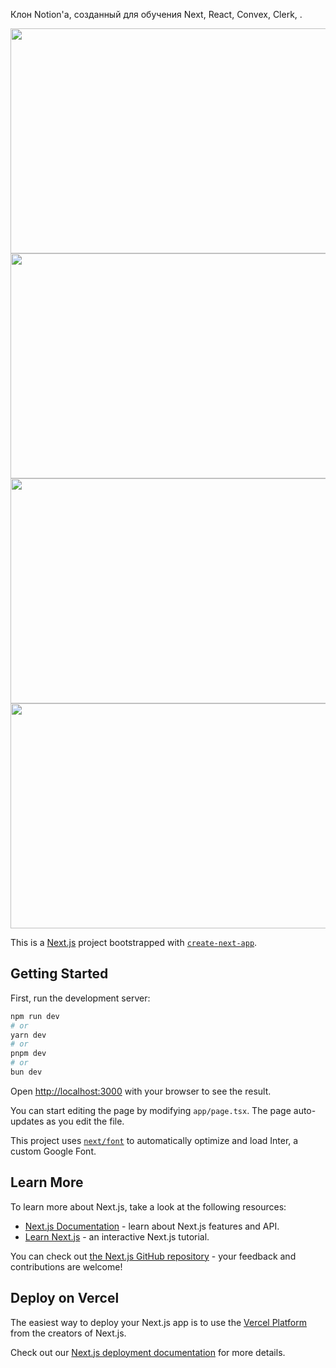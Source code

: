 Клон Notion'а, созданный для обучения Next, React, Convex, Clerk, .

<img src="https://github.com/s4ze/notion-clone/assets/126989735/c5b8de6c-86dc-4aaf-a779-65dfce011bb6" height="360" width="640">
<img src="https://github.com/s4ze/notion-clone/assets/126989735/8f430e9a-fab5-4a76-bdc9-2e26aa8a749d" height="360" width="640">
<img src="https://github.com/s4ze/notion-clone/assets/126989735/2ad97cdc-5f8d-41e1-beeb-4a2946818923" height="360" width="640">
<img src="https://github.com/s4ze/notion-clone/assets/126989735/1aca3a35-4de7-44b2-9fe9-b3f3eb560d34" height="360" width="640">

This is a [Next.js](https://nextjs.org/) project bootstrapped with [`create-next-app`](https://github.com/vercel/next.js/tree/canary/packages/create-next-app).

## Getting Started

First, run the development server:

```bash
npm run dev
# or
yarn dev
# or
pnpm dev
# or
bun dev
```

Open [http://localhost:3000](http://localhost:3000) with your browser to see the result.

You can start editing the page by modifying `app/page.tsx`. The page auto-updates as you edit the file.

This project uses [`next/font`](https://nextjs.org/docs/basic-features/font-optimization) to automatically optimize and load Inter, a custom Google Font.

## Learn More

To learn more about Next.js, take a look at the following resources:

- [Next.js Documentation](https://nextjs.org/docs) - learn about Next.js features and API.
- [Learn Next.js](https://nextjs.org/learn) - an interactive Next.js tutorial.

You can check out [the Next.js GitHub repository](https://github.com/vercel/next.js/) - your feedback and contributions are welcome!

## Deploy on Vercel

The easiest way to deploy your Next.js app is to use the [Vercel Platform](https://vercel.com/new?utm_medium=default-template&filter=next.js&utm_source=create-next-app&utm_campaign=create-next-app-readme) from the creators of Next.js.

Check out our [Next.js deployment documentation](https://nextjs.org/docs/deployment) for more details.
